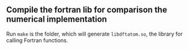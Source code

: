 ## Compile the fortran lib for comparison the numerical implementation

Run `make` is the folder, which will generate `libdftatom.so`, the library for calling Fortran functions.